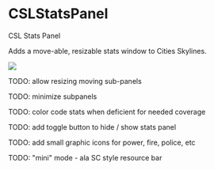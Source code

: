 # CSLStatsPanel
CSL Stats Panel

Adds a move-able, resizable stats window to Cities Skylines.

<img src="http://imgur.com/X17Wxok.png"  />

TODO: allow resizing moving sub-panels

TODO: minimize subpanels

TODO: color code stats when deficient for needed coverage

TODO: add toggle button to hide / show stats panel

TODO: add small graphic icons for power, fire, police, etc

TODO: "mini" mode - ala SC style resource bar
